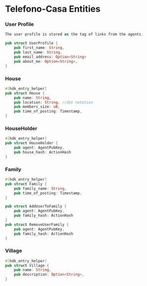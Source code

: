 
# Telefono-Casa Entities

### User Profile

```rust
The user profile is stored as the tag of links from the agents.

pub struct UserProfile {
    pub first_name: String,
    pub last_name: String,
    pub email_address: Option<String>
    pub about_me: Option<String>,
}
```

### House

```rust
#[hdk_entry_helper]
pub struct House {
    pub name: String,
    pub location: String, //dot notation
    pub members_size: u8,
    pub time_of_posting: Timestamp,
}
```

### HouseHolder

```rust
#[hdk_entry_helper]
pub struct HouseHolder {
    pub agent: AgentPubKey,
    pub house_hash: ActionHash
}
```

### Family

```rust
#[hdk_entry_helper]
pub struct Family {
    pub family_name: String,
    pub time_of_posting: Timestamp,
}

pub struct AddUserToFamily {
    pub agent: AgentPubKey,
    pub family_hash: ActionHash
}
pub struct RemoveUserFamily {
    pub agent: AgentPubKey,
    pub family_hash: ActionHash
}
```

### Village

```rust
#[hdk_entry_helper]
pub struct Village {
    pub name: String,
    pub description: Option<String>,
}
```
